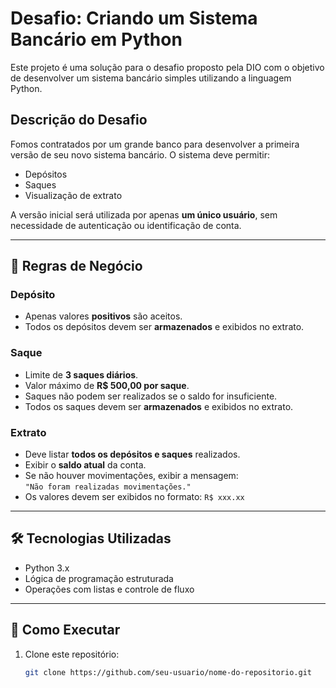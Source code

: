 # Desafio: Criando um Sistema Bancário em Python

Este projeto é uma solução para o desafio proposto pela DIO com o objetivo de desenvolver um sistema bancário simples utilizando a linguagem Python.

## Descrição do Desafio

Fomos contratados por um grande banco para desenvolver a primeira versão de seu novo sistema bancário. O sistema deve permitir:

- Depósitos
- Saques
- Visualização de extrato

A versão inicial será utilizada por apenas **um único usuário**, sem necessidade de autenticação ou identificação de conta.

---

## 🧠 Regras de Negócio

### Depósito

- Apenas valores **positivos** são aceitos.
- Todos os depósitos devem ser **armazenados** e exibidos no extrato.

### Saque

- Limite de **3 saques diários**.
- Valor máximo de **R$ 500,00 por saque**.
- Saques não podem ser realizados se o saldo for insuficiente.
- Todos os saques devem ser **armazenados** e exibidos no extrato.

### Extrato

- Deve listar **todos os depósitos e saques** realizados.
- Exibir o **saldo atual** da conta.
- Se não houver movimentações, exibir a mensagem:  
  `"Não foram realizadas movimentações."`
- Os valores devem ser exibidos no formato: `R$ xxx.xx`

---

## 🛠 Tecnologias Utilizadas

- Python 3.x
- Lógica de programação estruturada
- Operações com listas e controle de fluxo

---

## 🚀 Como Executar

1. Clone este repositório:
   ```bash
   git clone https://github.com/seu-usuario/nome-do-repositorio.git
   ```

